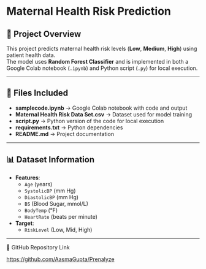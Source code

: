# Maternal Health Risk Prediction

## 📌 Project Overview
This project predicts maternal health risk levels (**Low**, **Medium**, **High**) using patient health data.  
The model uses **Random Forest Classifier** and is implemented in both a Google Colab notebook (`.ipynb`) and Python script (`.py`) for local execution.

---

## 📂 Files Included
- **samplecode.ipynb** → Google Colab notebook with code and output
- **Maternal Health Risk Data Set.csv** → Dataset used for model training
- **script.py** → Python version of the code for local execution
- **requirements.txt** → Python dependencies
- **README.md** → Project documentation

---

## 📊 Dataset Information
- **Features**:
  - `Age` (years)
  - `SystolicBP` (mm Hg)
  - `DiastolicBP` (mm Hg)
  - `BS` (Blood Sugar, mmol/L)
  - `BodyTemp` (°F)
  - `HeartRate` (beats per minute)
- **Target**:
  - `RiskLevel` (Low, Mid, High)

---

📎 GitHub Repository Link

https://github.com/AasmaGupta/Prenalyze
